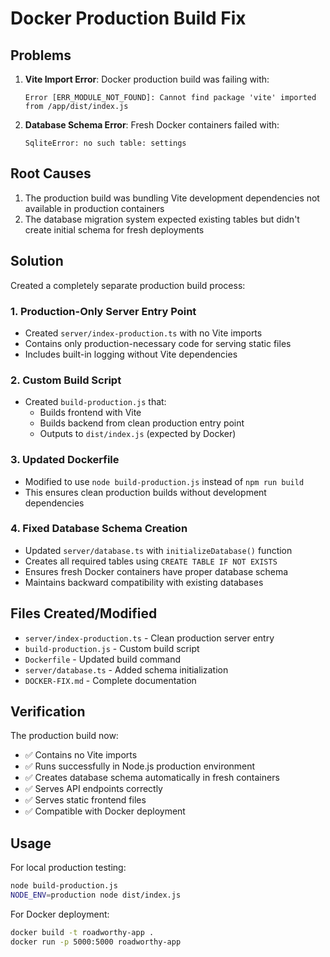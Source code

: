 # Docker Production Build Fix

## Problems
1. **Vite Import Error**: Docker production build was failing with:
   ```
   Error [ERR_MODULE_NOT_FOUND]: Cannot find package 'vite' imported from /app/dist/index.js
   ```

2. **Database Schema Error**: Fresh Docker containers failed with:
   ```
   SqliteError: no such table: settings
   ```

## Root Causes
1. The production build was bundling Vite development dependencies not available in production containers
2. The database migration system expected existing tables but didn't create initial schema for fresh deployments

## Solution
Created a completely separate production build process:

### 1. Production-Only Server Entry Point
- Created `server/index-production.ts` with no Vite imports
- Contains only production-necessary code for serving static files
- Includes built-in logging without Vite dependencies

### 2. Custom Build Script
- Created `build-production.js` that:
  - Builds frontend with Vite
  - Builds backend from clean production entry point
  - Outputs to `dist/index.js` (expected by Docker)

### 3. Updated Dockerfile
- Modified to use `node build-production.js` instead of `npm run build`
- This ensures clean production builds without development dependencies

### 4. Fixed Database Schema Creation
- Updated `server/database.ts` with `initializeDatabase()` function
- Creates all required tables using `CREATE TABLE IF NOT EXISTS`
- Ensures fresh Docker containers have proper database schema
- Maintains backward compatibility with existing databases

## Files Created/Modified
- `server/index-production.ts` - Clean production server entry
- `build-production.js` - Custom build script
- `Dockerfile` - Updated build command
- `server/database.ts` - Added schema initialization
- `DOCKER-FIX.md` - Complete documentation

## Verification
The production build now:
- ✅ Contains no Vite imports
- ✅ Runs successfully in Node.js production environment
- ✅ Creates database schema automatically in fresh containers
- ✅ Serves API endpoints correctly
- ✅ Serves static frontend files
- ✅ Compatible with Docker deployment

## Usage
For local production testing:
```bash
node build-production.js
NODE_ENV=production node dist/index.js
```

For Docker deployment:
```bash
docker build -t roadworthy-app .
docker run -p 5000:5000 roadworthy-app
```